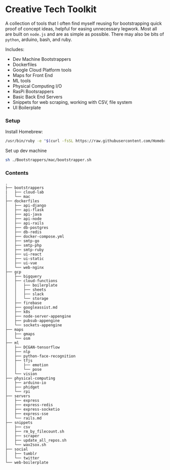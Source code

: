 # Creative Tech Toolkit

A collection of tools that I often find myself reusing for bootstrapping quick proof of concept ideas, helpful for easing unnecessary legwork. Most all are built on `node.js` and are as simple as possible. There may also be bits of `python`, arduino, bash, and ruby.

Includes:
* Dev Machine Bootstrappers
* Dockerfiles
* Google Cloud Platform tools
* Maps for Front End
* ML tools
* Physical Computing I/O
* RasPi Bootsrappers
* Basic Back End Servers
* Snippets for web scraping, working with CSV, file system
* UI Boilerplate

### Setup

Install Homebrew:

```sh
/usr/bin/ruby -e "$(curl -fsSL https://raw.githubusercontent.com/Homebrew/install/master/install)"
```

Set up dev machine

```sh
sh ./Bootstrappers/mac/bootstrapper.sh
```

### Contents


```
.
├── bootstrappers
|   ├── cloud-lab
│   └── mac
├── dockerfiles
│   ├── api-django
│   ├── api-flask
│   ├── api-java
│   ├── api-node
│   ├── api-rails
│   ├── db-postgres
│   ├── db-redis
│   ├── docker-compose.yml
│   ├── smtp-go
│   ├── smtp-php
│   ├── smtp-ruby
│   ├── ui-react
│   ├── ui-static
│   ├── ui-vue
│   └── web-nginx
├── gcp
│   ├── bigquery
│   ├── cloud-functions
│   │   ├── boilerplate
│   │   ├── sheets
│   │   ├── slack
│   │   └── storage
│   ├── firebase
│   ├── googleassist.md
│   ├── k8s
│   ├── node-server-appengine
│   ├── pubsub-appengine
│   └── sockets-appengine
├── maps
│   ├── gmaps
│   └── osm
├── ml
│   ├── DCGAN-tensorflow
│   ├── nlp
│   ├── python-face-recognition
│   ├── tfjs
│   │   ├── emotion
│   │   └── pose
│   └── vision
├── physical-computing
│   ├── arduino-io
│   ├── phidget
│   └── rpi
├── servers
│   ├── express
│   ├── express-redis
│   ├── express-socketio
│   ├── express-sse
│   └── rails.md
├── snippets
│   ├── csv
│   ├── rm_by_filecount.sh
│   ├── scraper
│   ├── update_all_repos.sh
│   └── wav2sox.sh
├── social
│   ├── tumblr
│   └── twitter
└── web-boilerplate
```
